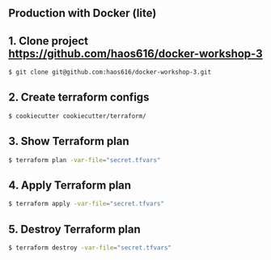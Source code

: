 Production with Docker (lite)
-----------------------------

## 1. Clone project https://github.com/haos616/docker-workshop-3
```bash
$ git clone git@github.com:haos616/docker-workshop-3.git
```

## 2. Create terraform configs
```bash
$ cookiecutter cookiecutter/terraform/
```

## 3. Show Terraform plan
```bash
$ terraform plan -var-file="secret.tfvars"
```

## 4. Apply Terraform plan
```bash
$ terraform apply -var-file="secret.tfvars"
```

## 5. Destroy Terraform plan
```bash
$ terraform destroy -var-file="secret.tfvars"
```
